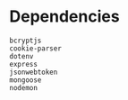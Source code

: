 # Dependencies
    bcryptjs
    cookie-parser
    dotenv
    express
    jsonwebtoken
    mongoose
    nodemon
  
